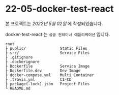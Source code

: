 # 22-05-docker-test-react

본 프로젝트는 _2022년 5월 02일_ 에 작성되었습니다.

docker-test-react 는 `싱글 컨테이너 애플리케이션` 입니다.

```
root
├ public/               Static Files
├ src/                  Service Files
├ .gitignore
├ .dockerignore         
├ Dockerfile            Service Image
├ Dockerfile.dev        Dev Image
├ docker-compose.yml    Multi Container
├ .travis.yml           CI-CD
├ package(-lock).json   Project Files
└ README.md
```